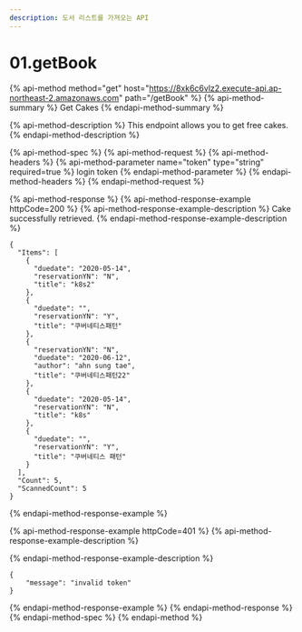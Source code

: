 ```yaml
---
description: 도서 리스트를 가져오는 API
---
```


# 01.getBook

{% api-method method="get" host="https://8xk6c6vlz2.execute-api.ap-northeast-2.amazonaws.com" path="/getBook" %}
{% api-method-summary %}
Get Cakes
{% endapi-method-summary %}

{% api-method-description %}
This endpoint allows you to get free cakes.
{% endapi-method-description %}

{% api-method-spec %}
{% api-method-request %}
{% api-method-headers %}
{% api-method-parameter name="token" type="string" required=true %}
login token
{% endapi-method-parameter %}
{% endapi-method-headers %}
{% endapi-method-request %}

{% api-method-response %}
{% api-method-response-example httpCode=200 %}
{% api-method-response-example-description %}
Cake successfully retrieved.
{% endapi-method-response-example-description %}

```
{
  "Items": [
    {
      "duedate": "2020-05-14",
      "reservationYN": "N",
      "title": "k8s2"
    },
    {
      "duedate": "",
      "reservationYN": "Y",
      "title": "쿠버네티스패턴"
    },
    {
      "reservationYN": "N",
      "duedate": "2020-06-12",
      "author": "ahn sung tae",
      "title": "쿠버네티스패턴22"
    },
    {
      "duedate": "2020-05-14",
      "reservationYN": "N",
      "title": "k8s"
    },
    {
      "duedate": "",
      "reservationYN": "Y",
      "title": "쿠버네티스 패턴"
    }
  ],
  "Count": 5,
  "ScannedCount": 5
}
```
{% endapi-method-response-example %}

{% api-method-response-example httpCode=401 %}
{% api-method-response-example-description %}

{% endapi-method-response-example-description %}

```
{
    "message": "invalid token"
}
```
{% endapi-method-response-example %}
{% endapi-method-response %}
{% endapi-method-spec %}
{% endapi-method %}




